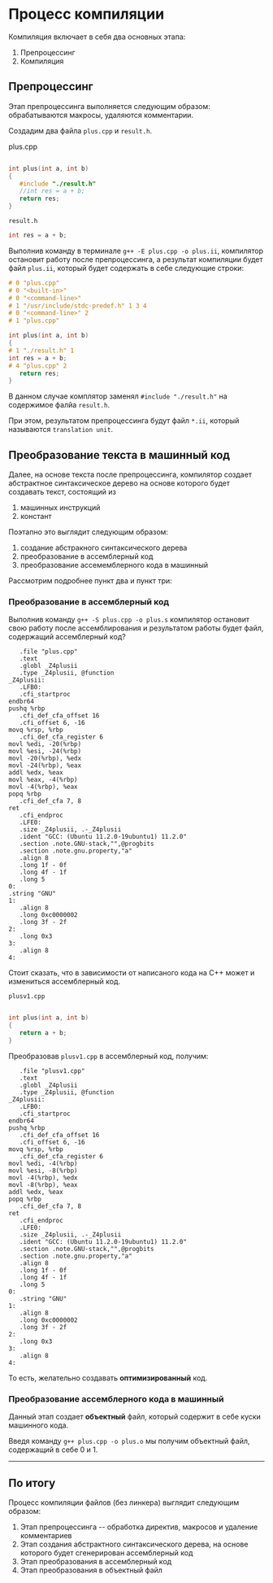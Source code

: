 # Процесс компиляции

Компиляция включает в себя два основных этапа:
1. Препроцессинг
2. Компиляция

## Препроцессинг

Этап препроцессинга выполняется следующим образом: обрабатываются макросы, удаляются комментарии.

Создадим два файла `plus.cpp` и `result.h`.

plus.cpp
```cpp

int plus(int a, int b)
{
   #include "./result.h"
   //int res = a + b;
   return res;
}
```

`result.h`
```cpp
int res = a + b;
```

Выполнив команду в терминале `g++ -E plus.cpp -o plus.ii`, компилятор остановит работу после препроцессинга, а результат компиляции будет файл `plus.ii`,
который будет содержать в себе следующие строки:

```cpp
# 0 "plus.cpp"
# 0 "<built-in>"
# 0 "<command-line>"
# 1 "/usr/include/stdc-predef.h" 1 3 4
# 0 "<command-line>" 2
# 1 "plus.cpp"

int plus(int a, int b)
{
# 1 "./result.h" 1
int res = a + b;
# 4 "plus.cpp" 2
   return res;
}
```

В данном случае комплятор заменял `#include "./result.h"` на содержимое фалйа `result.h`. 

При этом, результатом препроцессинга будут файл `*.ii`, который называются `translation unit`.

## Преобразование текста в машинный код

Далее, на основе текста после препроцессинга, компилятор создает абстрактное синтаксическое дерево на основе которого будет создавать текст, состоящий из
1. машинных инструкций
2. констант

Поэтапно это выглядит следующим образом:
1. создание абстракного синтаксического дерева
2. преобразование в ассемблерный код
3. преобразование ассемемблерного кода в машинный

Рассмотрим подробнее пункт два и пункт три:

### Преобразование в ассемблерный код

Выполнив команду `g++ -S plus.cpp -o plus.s` компилятор остановит свою работу после ассемблирования и результатом работы будет файл, содержащий ассемблерный код?

```assembly
   .file "plus.cpp"
   .text
   .globl _Z4plusii
   .type _Z4plusii, @function
_Z4plusii:
   .LFB0:
   .cfi_startproc
endbr64
pushq %rbp
   .cfi_def_cfa_offset 16
   .cfi_offset 6, -16
movq %rsp, %rbp
   .cfi_def_cfa_register 6
movl %edi, -20(%rbp)
movl %esi, -24(%rbp)
movl -20(%rbp), %edx
movl -24(%rbp), %eax
addl %edx, %eax
movl %eax, -4(%rbp)
movl -4(%rbp), %eax
popq %rbp
   .cfi_def_cfa 7, 8
ret
   .cfi_endproc
   .LFE0:
   .size _Z4plusii, .-_Z4plusii
   .ident "GCC: (Ubuntu 11.2.0-19ubuntu1) 11.2.0"
   .section .note.GNU-stack,"",@progbits
   .section .note.gnu.property,"a"
   .align 8
   .long 1f - 0f
   .long 4f - 1f
   .long 5
0:
.string "GNU"
1:
   .align 8
   .long 0xc0000002
   .long 3f - 2f
2:
   .long 0x3
3:
   .align 8
4:
```

Стоит сказать, что в зависимости от написаного кода на C++ может и измениться ассемблерный код.

`plusv1.cpp`
```cpp

int plus(int a, int b)
{
   return a + b;
}
```

Преобразовав `plusv1.cpp` в ассемблерный код, получим:

```assembly
   .file "plusv1.cpp"
   .text
   .globl _Z4plusii
   .type _Z4plusii, @function
_Z4plusii:
   .LFB0:
   .cfi_startproc
endbr64
pushq %rbp
   .cfi_def_cfa_offset 16
   .cfi_offset 6, -16
movq %rsp, %rbp
   .cfi_def_cfa_register 6
movl %edi, -4(%rbp)
movl %esi, -8(%rbp)
movl -4(%rbp), %edx
movl -8(%rbp), %eax
addl %edx, %eax
popq %rbp
   .cfi_def_cfa 7, 8
ret
   .cfi_endproc
   .LFE0:
   .size _Z4plusii, .-_Z4plusii
   .ident "GCC: (Ubuntu 11.2.0-19ubuntu1) 11.2.0"
   .section .note.GNU-stack,"",@progbits
   .section .note.gnu.property,"a"
   .align 8
   .long 1f - 0f
   .long 4f - 1f
   .long 5
0:
   .string "GNU"
1:
   .align 8
   .long 0xc0000002
   .long 3f - 2f
2:
   .long 0x3
3:
   .align 8
4:
```

То есть, желательно создавать **оптимизированный** код.

### Преобразование ассемблерного кода в машинный

Данный этап создает **объектный** файл, который содержит в себе куски машинного кода.

Введя команду `g++ plus.cpp -o plus.o` мы получим объектный файл, содержащий в себе 0 и 1.

---

## По итогу

Процесс компиляции файлов (без линкера) выглядит следующим образом:
1. Этап препроцессинга -- обработка директив, макросов и удаление комментариев
2. Этап создания абстрактного синтаксического дерева, на основе которого будет сгенерирован ассемблерный код
3. Этап преобразования в ассемблерный код
4. Этап преобразования в объектный файл
